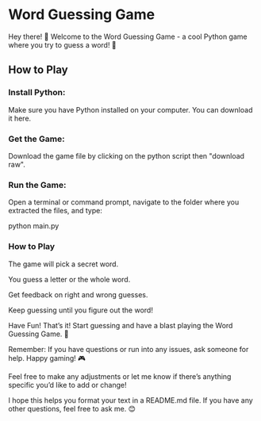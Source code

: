 
# Word Guessing Game

Hey there! 👋 Welcome to the Word Guessing Game - a cool Python game where you try to guess a word! 🎉

## How to Play

### Install Python:

Make sure you have Python installed on your computer. You can download it here.

### Get the Game:

Download the game file by clicking on the python script then "download raw".

### Run the Game:

Open a terminal or command prompt, navigate to the folder where you extracted the files, and type:

python main.py


### How to Play

The game will pick a secret word.

You guess a letter or the whole word.

Get feedback on right and wrong guesses.

Keep guessing until you figure out the word!

Have Fun!
That’s it! Start guessing and have a blast playing the Word Guessing Game. 🚀



Remember: If you have questions or run into any issues, ask someone for help. Happy gaming! 🎮


Feel free to make any adjustments or let me know if there’s anything specific you’d like to add or change!


I hope this helps you format your text in a README.md file. If you have any other questions, feel free to ask me. 😊
